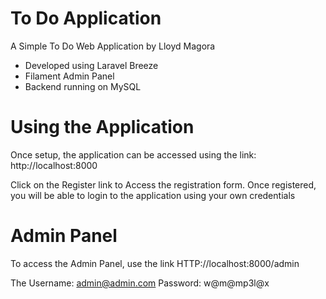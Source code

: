 # To Do Application
 A Simple To Do Web Application by Lloyd Magora
 - Developed using Laravel Breeze
 - Filament Admin Panel
 - Backend running on MySQL

# Using the Application
Once setup, the application can be accessed using the link: http://localhost:8000

Click on the Register link to Access the registration form. Once registered, you will be able to login to the application using your own credentials

 # Admin Panel
To access the Admin Panel, use the link HTTP://localhost:8000/admin 

The Username: admin@admin.com
Password: w@m@mp3l@x

